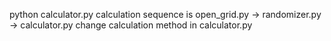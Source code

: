 python calculator.py
calculation sequence is
open_grid.py -> randomizer.py -> calculator.py
change calculation method in calculator.py
